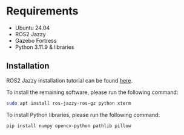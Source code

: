 # Requirements

- Ubuntu 24.04
- ROS2 Jazzy
- Gazebo Fortress
- Python 3.11.9 & libraries

## Installation

ROS2 Jazzy installation tutorial can be found [here](https://docs.ros.org/en/jazzy/Installation/Ubuntu-Install-Debs.html).

To install the remaining software, please run the following command:
```bash
sudo apt install ros-jazzy-ros-gz python xterm
```

To install Python libraries, please run the following command:

```bash
pip install numpy opencv-python pathlib pillow
```
